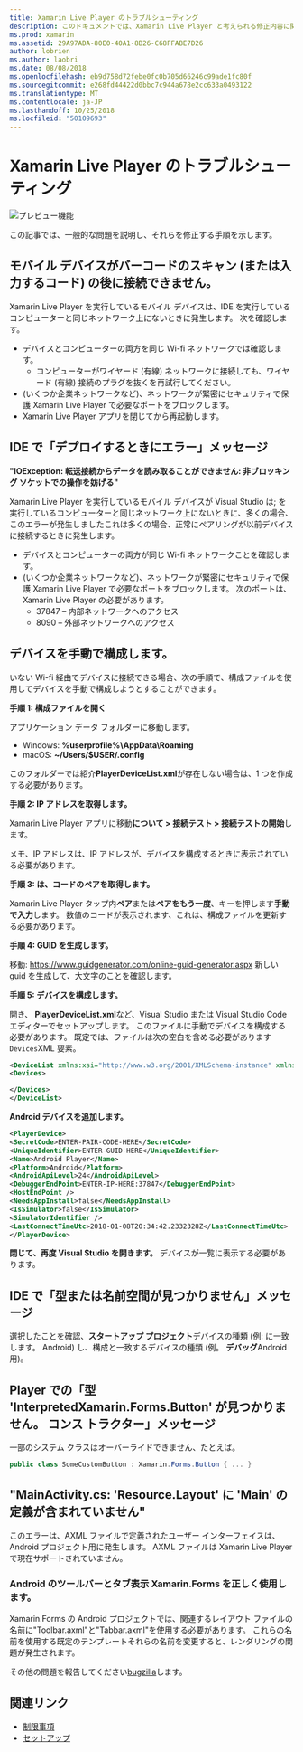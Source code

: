 ```yaml
---
title: Xamarin Live Player のトラブルシューティング
description: このドキュメントでは、Xamarin Live Player と考えられる修正内容に関する既知の問題について説明します。 これは、接続の問題や、構成の問題について説明します。
ms.prod: xamarin
ms.assetid: 29A97ADA-80E0-40A1-8B26-C68FFABE7D26
author: lobrien
ms.author: laobri
ms.date: 08/08/2018
ms.openlocfilehash: eb9d758d72febe0fc0b705d66246c99ade1fc80f
ms.sourcegitcommit: e268fd44422d0bbc7c944a678e2cc633a0493122
ms.translationtype: MT
ms.contentlocale: ja-JP
ms.lasthandoff: 10/25/2018
ms.locfileid: "50109693"
---
```

# <a name="troubleshooting-xamarin-live-player"></a>Xamarin Live Player のトラブルシューティング

![プレビュー機能](~/media/shared/preview.png)

この記事では、一般的な問題を説明し、それらを修正する手順を示します。

## <a name="mobile-device-does-not-connect-after-scanning-barcode-or-entering-code"></a>モバイル デバイスがバーコードのスキャン (または入力するコード) の後に接続できません。

Xamarin Live Player を実行しているモバイル デバイスは、IDE を実行しているコンピューターと同じネットワーク上にないときに発生します。 次を確認します。

- デバイスとコンピューターの両方を同じ Wi-fi ネットワークでは確認します。
  - コンピューターがワイヤード (有線) ネットワークに接続しても、ワイヤード (有線) 接続のプラグを抜くを再試行してください。
- (いくつか企業ネットワークなど)、ネットワークが緊密にセキュリティで保護 Xamarin Live Player で必要なポートをブロックします。
- Xamarin Live Player アプリを閉じてから再起動します。

## <a name="error-while-trying-to-deploy-message-in-ide"></a>IDE で「デプロイするときにエラー」メッセージ

**"IOException: 転送接続からデータを読み取ることができません: 非ブロッキング ソケットでの操作を妨げる"**

Xamarin Live Player を実行しているモバイル デバイスが Visual Studio は; を実行しているコンピューターと同じネットワーク上にないときに、多くの場合、このエラーが発生しましたこれは多くの場合、正常にペアリングが以前デバイスに接続するときに発生します。

* デバイスとコンピューターの両方が同じ Wi-fi ネットワークことを確認します。
* (いくつか企業ネットワークなど)、ネットワークが緊密にセキュリティで保護 Xamarin Live Player で必要なポートをブロックします。 次のポートは、Xamarin Live Player の必要があります。
  * 37847 – 内部ネットワークへのアクセス 
  * 8090 – 外部ネットワークへのアクセス

## <a name="manually-configure-device"></a>デバイスを手動で構成します。

いない Wi-fi 経由でデバイスに接続できる場合、次の手順で、構成ファイルを使用してデバイスを手動で構成しようとすることができます。

**手順 1: 構成ファイルを開く**

アプリケーション データ フォルダーに移動します。

* Windows: **%userprofile%\AppData\Roaming**
* macOS: **~/Users/$USER/.config**

このフォルダーでは紹介**PlayerDeviceList.xml**が存在しない場合は、1 つを作成する必要があります。

**手順 2: IP アドレスを取得します。**

Xamarin Live Player アプリに移動**について > 接続テスト > 接続テストの開始**します。

メモ、IP アドレスは、IP アドレスが、デバイスを構成するときに表示されている必要があります。

**手順 3: は、コードのペアを取得します。**

Xamarin Live Player タップ内**ペア**または**ペアをもう一度**、キーを押します**手動で入力**します。 数値のコードが表示されます、これは、構成ファイルを更新する必要があります。

**手順 4: GUID を生成します。**

移動: https://www.guidgenerator.com/online-guid-generator.aspx 新しい guid を生成して、大文字のことを確認します。

**手順 5: デバイスを構成します。**

開き、 **PlayerDeviceList.xml**など、Visual Studio または Visual Studio Code エディターでセットアップします。 このファイルに手動でデバイスを構成する必要があります。 既定では、ファイルは次の空白を含める必要があります`Devices`XML 要素。

```xml
<DeviceList xmlns:xsi="http://www.w3.org/2001/XMLSchema-instance" xmlns:xsd="http://www.w3.org/2001/XMLSchema">
<Devices>

</Devices>
</DeviceList>
```

**Android デバイスを追加します。**

```xml
<PlayerDevice>
<SecretCode>ENTER-PAIR-CODE-HERE</SecretCode>
<UniqueIdentifier>ENTER-GUID-HERE</UniqueIdentifier>
<Name>Android Player</Name>
<Platform>Android</Platform>
<AndroidApiLevel>24</AndroidApiLevel>
<DebuggerEndPoint>ENTER-IP-HERE:37847</DebuggerEndPoint>
<HostEndPoint />
<NeedsAppInstall>false</NeedsAppInstall>
<IsSimulator>false</IsSimulator>
<SimulatorIdentifier />
<LastConnectTimeUtc>2018-01-08T20:34:42.2332328Z</LastConnectTimeUtc>
</PlayerDevice>
```

**閉じて、再度 Visual Studio を開きます。** デバイスが一覧に表示する必要があります。

## <a name="type-or-namespace-cannot-be-found-message-in-ide"></a>IDE で「型または名前空間が見つかりません」メッセージ

選択したことを確認、**スタートアップ プロジェクト**デバイスの種類 (例: に一致します。 Android) し、構成と一致するデバイスの種類 (例。 **デバッグ**Android 用)。

## <a name="constructor-on-type-interpretedxamarinformsbutton-not-found-message-in-player"></a>Player での「型 'InterpretedXamarin.Forms.Button' が見つかりません。 コンス トラクター」メッセージ

一部のシステム クラスはオーバーライドできません、たとえば。

```csharp
public class SomeCustomButton : Xamarin.Forms.Button { ... }
```

## <a name="mainactivitycs-resourcelayout-does-not-contain-a-definition-for-main"></a>"MainActivity.cs: 'Resource.Layout' に 'Main' の定義が含まれていません"

このエラーは、AXML ファイルで定義されたユーザー インターフェイスは、Android プロジェクト用に発生します。
AXML ファイルは Xamarin Live Player で現在サポートされていません。

### <a name="android-toolbar-and-tabs-render-incorrectly-using-xamarinforms"></a>Android のツールバーとタブ表示 Xamarin.Forms を正しく使用します。

Xamarin.Forms の Android プロジェクトでは、関連するレイアウト ファイルの名前に"Toolbar.axml"と"Tabbar.axml"を使用する必要があります。 これらの名前を使用する既定のテンプレートそれらの名前を変更すると、レンダリングの問題が発生されます。

その他の問題を報告してください[bugzilla](https://aka.ms/live-player-report-issue)します。

## <a name="related-links"></a>関連リンク

- [制限事項](~/tools/live-player/limitations.md)
- [セットアップ](~/tools/live-player/install.md)
